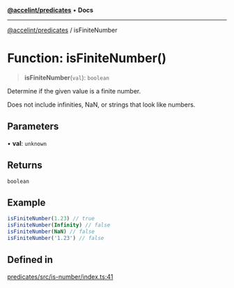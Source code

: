 [**@accelint/predicates**](../README.md) • **Docs**

***

[@accelint/predicates](../README.md) / isFiniteNumber

# Function: isFiniteNumber()

> **isFiniteNumber**(`val`): `boolean`

Determine if the given value is a finite number.

Does not include infinities, NaN, or strings that look like numbers.

## Parameters

• **val**: `unknown`

## Returns

`boolean`

## Example

```ts
isFiniteNumber(1.23) // true
isFiniteNumber(Infinity) // false
isFiniteNumber(NaN) // false
isFiniteNumber('1.23') // false
```

## Defined in

[predicates/src/is-number/index.ts:41](https://github.com/gohypergiant/standard-toolkit/blob/258694cea8ed8bbd956b3cf5da47c2c9debcf127/packages/predicates/src/is-number/index.ts#L41)
